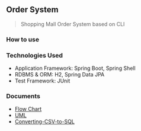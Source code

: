 ## Order System
> Shopping Mall Order System based on CLI

### How to use

### Technologies Used
* Application Framework: Spring Boot, Spring Shell
* RDBMS & ORM: H2, Spring Data JPA
* Test Framework: JUnit
  
### Documents
* [Flow Chart](https://github.com/MJbae/order-system-based-on-cli/wiki/Flow-Chart)
* [UML](https://github.com/MJbae/order-system-based-on-cli/wiki/UML)
* [Converting-CSV-to-SQL](https://github.com/MJbae/order-system-based-on-cli/wiki/Converting-CSV-to-SQL)
